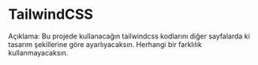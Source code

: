 # TailwindCSS

Açıklama: Bu projede kullanacağın tailwindcss kodlarını diğer sayfalarda ki tasarım şekillerine göre ayarlıyacaksın. Herhangi bir farklılık kullanmayacaksın.